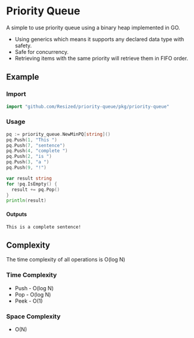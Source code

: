 # Priority Queue 
A simple to use priority queue using a binary heap implemented in GO.

- Using generics which means it supports any declared data type with safety.
- Safe for concurrency.
- Retrieving items with the same priority will retrieve them in FIFO order.
## Example

### Import

```go    
import "github.com/Resized/priority-queue/pkg/priority-queue"
```

### Usage

```go
pq := priority_queue.NewMinPQ[string]()
pq.Push(1, "This ")
pq.Push(7, "sentence")
pq.Push(4, "complete ")
pq.Push(2, "is ")
pq.Push(3, "a ")
pq.Push(9, "!")

var result string
for !pq.IsEmpty() {
  result += pq.Pop()
}
println(result)

```
#### Outputs
```
This is a complete sentence!
```

## Complexity
The time complexity of all operations is O(log N)
### Time Complexity

- Push -  O(log N)
- Pop - O(log N)
- Peek - O(1)

### Space Complexity
- O(N)
